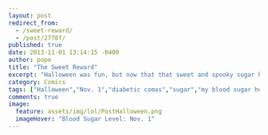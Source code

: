 ```yaml
---
layout: post
redirect_from: 
  - /sweet-reward/
  - /post/2778f/
published: true
date: 2013-11-01 13:14:15 -0400
author: pope
title: "The Sweet Reward"
excerpt: "Halloween was fun, but now that that sweet and spooky sugar high has worn off, it's back to reality. Good thing we didn't overdo it last night, right guys? Guys?"
category: Comics
tags: ["Halloween","Nov. 1","diabetic comas","sugar","my blood sugar hurts","nutrition is hard","holidays"]
comments: true 
image:
  feature: assets/img/lol/PostHalloween.png
  imageHover: "Blood Sugar Level: Nov. 1"
---
```



